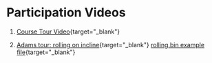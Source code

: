 # Participation Videos

1. [Course Tour Video](https://forms.gle/DDZMmb5J9iYPHfsu7){target="_blank"}

2. [Adams tour: rolling on incline](https://forms.gle/mzTody44zTP56PsL8){target="_blank"}
[rolling.bin example
file](https://drive.google.com/file/d/1wsRFfPXZm3axgzzLJFUh-eWwPBaLCeLk/view?usp=sharing){target="_blank"}
